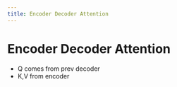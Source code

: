 ```yaml
---
title: Encoder Decoder Attention
---
```


# Encoder Decoder Attention
- Q comes from prev decoder
- K,V from encoder


















